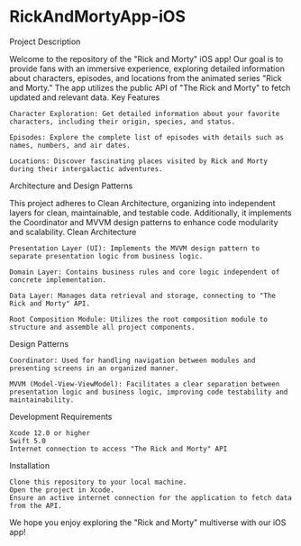 # RickAndMortyApp-iOS
Project Description

Welcome to the repository of the "Rick and Morty" iOS app! Our goal is to provide fans with an immersive experience, exploring detailed information about characters, episodes, and locations from the animated series "Rick and Morty." The app utilizes the public API of "The Rick and Morty" to fetch updated and relevant data.
Key Features

    Character Exploration: Get detailed information about your favorite characters, including their origin, species, and status.

    Episodes: Explore the complete list of episodes with details such as names, numbers, and air dates.

    Locations: Discover fascinating places visited by Rick and Morty during their intergalactic adventures.

Architecture and Design Patterns

This project adheres to Clean Architecture, organizing into independent layers for clean, maintainable, and testable code. Additionally, it implements the Coordinator and MVVM design patterns to enhance code modularity and scalability.
Clean Architecture

    Presentation Layer (UI): Implements the MVVM design pattern to separate presentation logic from business logic.

    Domain Layer: Contains business rules and core logic independent of concrete implementation.

    Data Layer: Manages data retrieval and storage, connecting to "The Rick and Morty" API.

    Root Composition Module: Utilizes the root composition module to structure and assemble all project components.

Design Patterns

    Coordinator: Used for handling navigation between modules and presenting screens in an organized manner.

    MVVM (Model-View-ViewModel): Facilitates a clear separation between presentation logic and business logic, improving code testability and maintainability.

Development Requirements

    Xcode 12.0 or higher
    Swift 5.0
    Internet connection to access "The Rick and Morty" API

Installation

    Clone this repository to your local machine.
    Open the project in Xcode.
    Ensure an active internet connection for the application to fetch data from the API.

We hope you enjoy exploring the "Rick and Morty" multiverse with our iOS app!
